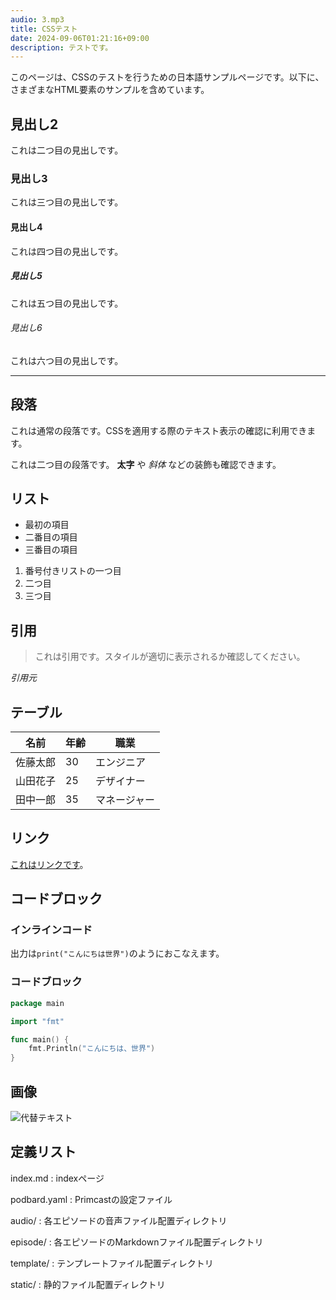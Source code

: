 ```yaml
---
audio: 3.mp3
title: CSSテスト
date: 2024-09-06T01:21:16+09:00
description: テストです。
---
```


このページは、CSSのテストを行うための日本語サンプルページです。以下に、さまざまなHTML要素のサンプルを含めています。

## 見出し2

これは二つ目の見出しです。

### 見出し3

これは三つ目の見出しです。

#### 見出し4

これは四つ目の見出しです。

##### 見出し5

これは五つ目の見出しです。

###### 見出し6

これは六つ目の見出しです。

---

## 段落

これは通常の段落です。CSSを適用する際のテキスト表示の確認に利用できます。

これは二つ目の段落です。 **太字** や *斜体* などの装飾も確認できます。

## リスト

- 最初の項目
- 二番目の項目
- 三番目の項目

1. 番号付きリストの一つ目
2. 二つ目
3. 三つ目

## 引用

> これは引用です。スタイルが適切に表示されるか確認してください。

<cite>引用元</cite>

## テーブル

| 名前      | 年齢 | 職業      |
| --------- | ---- | --------- |
| 佐藤太郎  | 30   | エンジニア |
| 山田花子  | 25   | デザイナー |
| 田中一郎  | 35   | マネージャー |

## リンク

[これはリンクです](https://example.com)。

## コードブロック

### インラインコード

出力は`print("こんにちは世界")`のようにおこなえます。

### コードブロック

```go
package main

import "fmt"

func main() {
    fmt.Println("こんにちは、世界")
}
```

## 画像

![代替テキスト](/images/artwork.jpg)

## 定義リスト

index.md
:   indexページ

podbard.yaml
:   Primcastの設定ファイル

audio/
:   各エピソードの音声ファイル配置ディレクトリ

episode/
:   各エピソードのMarkdownファイル配置ディレクトリ

template/
:   テンプレートファイル配置ディレクトリ

static/
:   静的ファイル配置ディレクトリ
